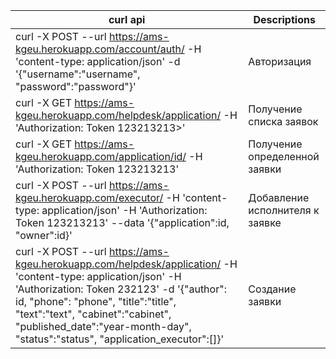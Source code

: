 curl api | Descriptions
----|--------------
 curl -X POST --url https://ams-kgeu.herokuapp.com/account/auth/ -H 'content-type: application/json' -d '{"username":"username", "password":"password"}' | Авторизация
 curl -X GET https://ams-kgeu.herokuapp.com/helpdesk/application/ -H 'Authorization: Token 123213213>' | Получение списка заявок
curl -X GET https://ams-kgeu.herokuapp.com/application/id/ -H 'Authorization: Token 123213213' | Получение определенной заявки
curl -X POST --url https://ams-kgeu.herokuapp.com/executor/ -H 'content-type: application/json' -H 'Authorization: Token 123213213' --data '{"application":id, "owner":id}' | Добавление исполнителя к заявке 
curl -X POST --url https://ams-kgeu.herokuapp.com/helpdesk/application/ -H 'content-type: application/json' -H 'Authorization: Token 232123' -d '{"author": id, "phone": "phone", "title":"title", "text":"text", "cabinet":"cabinet", "published_date":"year-month-day", "status":"status", "application_executor":[]}' | Создание заявки
